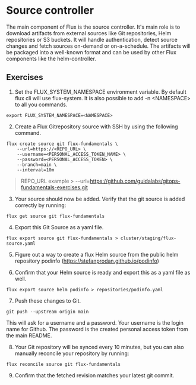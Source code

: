 # Source controller
The main component of Flux is the source controller. It's main role is to download artifacts from external sources like Git repositories, Helm repositories or S3 buckets. It will handle authentication, detect source changes and fetch sources on-demand or on-a-schedule. The artifacts will be packaged into a well-known format and can be used by other Flux components like the helm-controller.

## Exercises
1. Set the FLUX_SYSTEM_NAMESPACE environment variable. By default flux cli will use flux-system. It is also possible to add -n \<NAMESPACE> to all you commands.
```
export FLUX_SYSTEM_NAMESPACE=<NAMESPACE>
```
2. Create a Flux Gitrepository source with SSH by using the following command.
```
flux create source git flux-fundamentals \
    --url=https://<REPO_URL> \
    --username=<PERSONAL_ACCESS_TOKEN_NAME> \
    --password=<PERSONAL_ACCESS_TOKEN> \
    --branch=main \
    --interval=10m
```

> REPO_URL example > --url=https://github.com/guidalabs/gitops-fundamentals-exercises.git

3. Your source should now be added. Verify that the git source is added correctly by running:
```
flux get source git flux-fundamentals
```
4. Export this Git Source as a yaml file.
```
flux export source git flux-fundamentals > cluster/staging/flux-source.yaml
```
5. Figure out a way to create a flux Helm source from the public helm repository podinfo (https://stefanprodan.github.io/podinfo)

6. Confirm that your Helm source is ready and export this as a yaml file as well.
```
flux export source helm podinfo > repositories/podinfo.yaml
```
7. Push these changes to Git.
```
git push --upstream origin main
```
This will ask for a username and a password. Your username is the login name for Github.
The password is the created personal access token from the main README.

8. Your Git repository will be synced every 10 minutes, but you can also manually reconcile your repository by running:
```
flux reconcile source git flux-fundamentals
```
9. Confirm that the fetched revision matches your latest git commit.